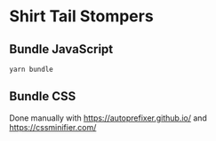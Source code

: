 # Shirt Tail Stompers

## Bundle JavaScript
`yarn bundle`

## Bundle CSS
Done manually with https://autoprefixer.github.io/ and https://cssminifier.com/
